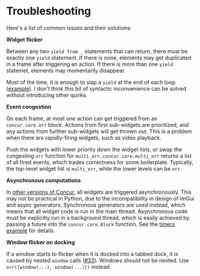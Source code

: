 # Troubleshooting

Here's a list of common issues and their solutions:

**Widget flicker**

Between any two `yield from _` statements that can return, there must be exactly one `yield` statement. If there is none, elements may get duplicated in a frame after triggering an action. If there is more than one `yield` statemet, elements may momentarily disappear.

Most of the time, it is enough to slap a `yield` at the end of each loop ([example](https://github.com/potocpav/python-concur/blob/master/examples/counters.py#L19)). I don't think this bit of syntactic inconvenience can be solved without introducing other quirks.

**Event congestion**

On each frame, at most one action can get triggered from an `concur.core.orr` block. Actions from first sub-widgets are prioritized, and any actions from further sub-widgets will get thrown out. This is a problem when there are rapidly-firing widgets, such as video playback.

Push the widgets with lower priority down the widget lists, or swap the congesting `orr` function for `multi_orr`. `concur.core.multi_orr` returns a list of all fired events, which trades correctness for some boilerplate. Typically, the top-level widget list is `multi_orr`, while the lower levels can be `orr`.

**Asynchronous computations**

In [other ](https://github.com/ajnsit/concur-js)[versions ](https://github.com/purescript-concur/purescript-concur-react)[of Concur](https://github.com/ajnsit/concur), all widgets are triggered asynchronously. This may not be practical in Python, due to the incompatibility in design of ImGui and async generators. Synchronous generators are used instead, which means that all widget code is run in the main thread. Asynchronous code must be explicitly run in a background thread, which is easily achieved by passing a future into the `concur.core.Block` function. See the [timers example](https://github.com/potocpav/python-concur/blob/master/examples/timers.py) for details.

**Window flicker on docking**

If a window starts to flicker when it is docked into a tabbed dock, it is caused by nested `window` calls ([#33](https://github.com/potocpav/python-concur/issues/33)). Windows should not be nested. Use `orr([window(...), window(...)])` instead.
